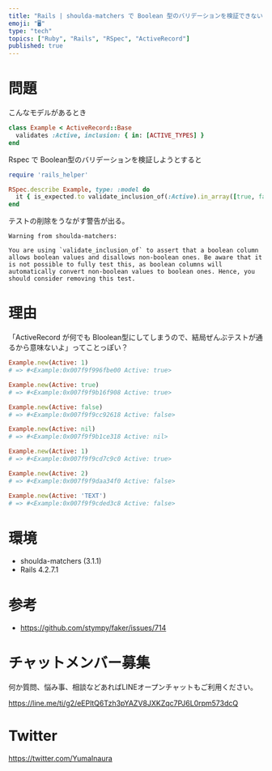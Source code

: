 ```yaml
---
title: "Rails | shoulda-matchers で Boolean 型のバリデーションを検証できない"
emoji: "🖥"
type: "tech"
topics: ["Ruby", "Rails", "RSpec", "ActiveRecord"]
published: true
---
```


# 問題

こんなモデルがあるとき

```rb
class Example < ActiveRecord::Base
  validates :Active, inclusion: { in: [ACTIVE_TYPES] }
end
```

Rspec で Boolean型のバリデーションを検証しようとすると

```rb
require 'rails_helper'

RSpec.describe Example, type: :model do
  it { is_expected.to validate_inclusion_of(:Active).in_array([true, false])  }
end
```

テストの削除をうながす警告が出る。

```
Warning from shoulda-matchers:

You are using `validate_inclusion_of` to assert that a boolean column
allows boolean values and disallows non-boolean ones. Be aware that it
is not possible to fully test this, as boolean columns will
automatically convert non-boolean values to boolean ones. Hence, you
should consider removing this test.
```

# 理由

「ActiveRecord が何でも Bloolean型にしてしまうので、結局ぜんぶテストが通るから意味ないよ」ってことっぽい？

```rb
Example.new(Active: 1)
# => #<Example:0x007f9f996fbe00 Active: true>

Example.new(Active: true)
# => #<Example:0x007f9f9b16f908 Active: true>

Example.new(Active: false)
# => #<Example:0x007f9f9cc92618 Active: false>

Example.new(Active: nil)
# => #<Example:0x007f9f9b1ce318 Active: nil>

Example.new(Active: 1)
# => #<Example:0x007f9f9cd7c9c0 Active: true>

Example.new(Active: 2)
# => #<Example:0x007f9f9daa34f0 Active: false>

Example.new(Active: 'TEXT')
# => #<Example:0x007f9f9cded3c8 Active: false>

```



# 環境

-  shoulda-matchers (3.1.1)
- Rails 4.2.7.1

# 参考

- https://github.com/stympy/faker/issues/714








<!-- Update From Qiita API -->

# チャットメンバー募集


何か質問、悩み事、相談などあればLINEオープンチャットもご利用ください。

https://line.me/ti/g2/eEPltQ6Tzh3pYAZV8JXKZqc7PJ6L0rpm573dcQ





# Twitter


https://twitter.com/YumaInaura


<!-- Update From Qiita API -->


